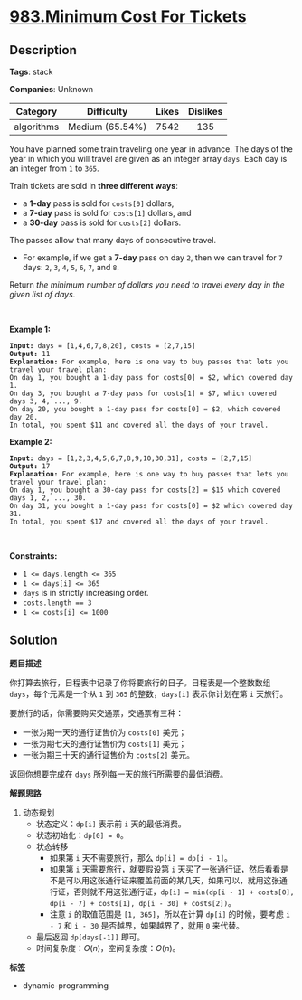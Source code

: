 # [983.Minimum Cost For Tickets](https://leetcode.com/problems/minimum-cost-for-tickets/description/)

## Description

**Tags**: stack

**Companies**: Unknown

|  Category  |   Difficulty    | Likes | Dislikes |
| :--------: | :-------------: | :---: | :------: |
| algorithms | Medium (65.54%) | 7542  |   135    |

<p>You have planned some train traveling one year in advance. The days of the year in which you will travel are given as an integer array <code>days</code>. Each day is an integer from <code>1</code> to <code>365</code>.</p>
<p>Train tickets are sold in <strong>three different ways</strong>:</p>
<ul>
  <li>a <strong>1-day</strong> pass is sold for <code>costs[0]</code> dollars,</li>
  <li>a <strong>7-day</strong> pass is sold for <code>costs[1]</code> dollars, and</li>
  <li>a <strong>30-day</strong> pass is sold for <code>costs[2]</code> dollars.</li>
</ul>
<p>The passes allow that many days of consecutive travel.</p>
<ul>
  <li>For example, if we get a <strong>7-day</strong> pass on day <code>2</code>, then we can travel for <code>7</code> days: <code>2</code>, <code>3</code>, <code>4</code>, <code>5</code>, <code>6</code>, <code>7</code>, and <code>8</code>.</li>
</ul>
<p>Return <em>the minimum number of dollars you need to travel every day in the given list of days</em>.</p>
<p>&nbsp;</p>
<p><strong class="example">Example 1:</strong></p>
<pre><code><strong>Input:</strong> days = [1,4,6,7,8,20], costs = [2,7,15]
<strong>Output:</strong> 11
<strong>Explanation:</strong> For example, here is one way to buy passes that lets you travel your travel plan:
On day 1, you bought a 1-day pass for costs[0] = $2, which covered day 1.
On day 3, you bought a 7-day pass for costs[1] = $7, which covered days 3, 4, ..., 9.
On day 20, you bought a 1-day pass for costs[0] = $2, which covered day 20.
In total, you spent $11 and covered all the days of your travel.</code></pre>
<p><strong class="example">Example 2:</strong></p>
<pre><code><strong>Input:</strong> days = [1,2,3,4,5,6,7,8,9,10,30,31], costs = [2,7,15]
<strong>Output:</strong> 17
<strong>Explanation:</strong> For example, here is one way to buy passes that lets you travel your travel plan:
On day 1, you bought a 30-day pass for costs[2] = $15 which covered days 1, 2, ..., 30.
On day 31, you bought a 1-day pass for costs[0] = $2 which covered day 31.
In total, you spent $17 and covered all the days of your travel.</code></pre>
<p>&nbsp;</p>
<p><strong>Constraints:</strong></p>
<ul>
  <li><code>1 &lt;= days.length &lt;= 365</code></li>
  <li><code>1 &lt;= days[i] &lt;= 365</code></li>
  <li><code>days</code> is in strictly increasing order.</li>
  <li><code>costs.length == 3</code></li>
  <li><code>1 &lt;= costs[i] &lt;= 1000</code></li>
</ul>

## Solution

**题目描述**

你打算去旅行，日程表中记录了你将要旅行的日子。日程表是一个整数数组 `days`，每个元素是一个从 `1` 到 `365` 的整数，`days[i]` 表示你计划在第 `i` 天旅行。

要旅行的话，你需要购买交通票，交通票有三种：

- 一张为期一天的通行证售价为 `costs[0]` 美元；
- 一张为期七天的通行证售价为 `costs[1]` 美元；
- 一张为期三十天的通行证售价为 `costs[2]` 美元。

返回你想要完成在 `days` 所列每一天的旅行所需要的最低消费。

**解题思路**

1. 动态规划
   - 状态定义：`dp[i]` 表示前 `i` 天的最低消费。
   - 状态初始化：`dp[0] = 0`。
   - 状态转移
     - 如果第 `i` 天不需要旅行，那么 `dp[i] = dp[i - 1]`。
     - 如果第 `i` 天需要旅行，就要假设第 `i` 天买了一张通行证，然后看看是不是可以用这张通行证来覆盖前面的某几天，如果可以，就用这张通行证，否则就不用这张通行证，`dp[i] = min(dp[i - 1] + costs[0], dp[i - 7] + costs[1], dp[i - 30] + costs[2])`。
     - 注意 `i` 的取值范围是 `[1, 365]`，所以在计算 `dp[i]` 的时候，要考虑 `i - 7` 和 `i - 30` 是否越界，如果越界了，就用 `0` 来代替。
   - 最后返回 `dp[days[-1]]` 即可。
   - 时间复杂度：$O(n)$，空间复杂度：$O(n)$。

**标签**

- dynamic-programming

